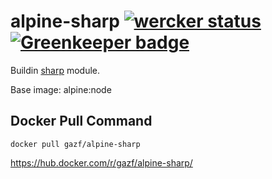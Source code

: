 # alpine-sharp [![wercker status](https://app.wercker.com/status/668f53a0b6035b483c06821374561f7b/s/ "wercker status")](https://app.wercker.com/project/byKey/668f53a0b6035b483c06821374561f7b) [![Greenkeeper badge](https://badges.greenkeeper.io/gazf/alpine-sharp.svg)](https://greenkeeper.io/)

Buildin [sharp](https://github.com/lovell/sharp) module.

Base image: alpine:node

## Docker Pull Command

```
docker pull gazf/alpine-sharp
```

https://hub.docker.com/r/gazf/alpine-sharp/
